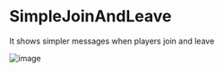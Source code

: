 # SimpleJoinAndLeave
 It shows simpler messages when players join and leave

![image](https://github.com/user-attachments/assets/ab9b03e6-479d-4b6e-8e45-090f9f18a9ec)
